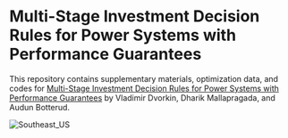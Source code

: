 # Multi-Stage Investment Decision Rules for Power Systems with Performance Guarantees

This repository contains supplementary materials, optimization data, and codes for [Multi-Stage Investment Decision Rules for Power Systems with Performance Guarantees](arxiv.org) by Vladimir Dvorkin, Dharik Mallapragada, and Audun Botterud. 



 ![Southeast_US](https://user-images.githubusercontent.com/31773955/171643734-7e37acd8-ecb9-49c9-a36c-73c58e0fbc30.png)


